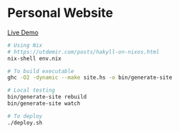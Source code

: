 # Personal Website
[Live Demo](https://kndrck.co)

```bash
# Using Nix
# https://utdemir.com/posts/hakyll-on-nixos.html
nix-shell env.nix

# To build executable
ghc -O2 -dynamic --make site.hs -o bin/generate-site

# Local testing
bin/generate-site rebuild
bin/generate-site watch

# To deploy
./deploy.sh
```